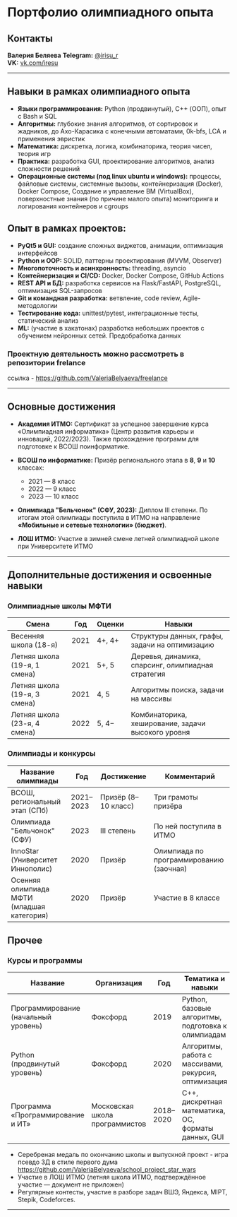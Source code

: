 # Портфолио олимпиадного опыта

## Контакты
**Валерия Беляева**
**Telegram:** [@irisu\_r](https://t.me/irisu_r)  
**VK:** [vk.com/iresu](https://vk.com/iresu)

---

## Навыки в рамках олимпиадного опыта

* **Языки программирования:** Python (продвинутый), C++ (ООП), опыт с Bash и SQL
* **Алгоритмы:** глубокие знания алгоритмов, от сортировок и жадников, до Ахо-Карасика с конечными автоматами, 0k-bfs, LCA и применения эвристик
* **Математика:** дискретка, логика, комбинаторика, теория чисел, теория игр
* **Практика:** разработка GUI, проектирование алгоритмов, анализ сложности решений
* **Операционные системы (под linux ubuntu и windows):** процессы, файловые системы, системные вызовы, контейнеризация (Docker), Docker Compose, Создание и управление ВМ (VirtualBox), поверхностные знания (по причине малого опыта) мониторинга и логирования контейнеров и cgroups

## Опыт в рамках проектов:
* **PyQt5 и GUI:** создание сложных виджетов, анимации, оптимизация интерфейсов
* **Python и OOP:** SOLID, паттерны проектирования (MVVM, Observer)
* **Многопоточность и асинхронность:** threading, asyncio
* **Контейнеризация и CI/CD:** Docker, Docker Compose, GitHub Actions
* **REST API и БД:** разработка сервисов на Flask/FastAPI, PostgreSQL, оптимизация SQL-запросов
* **Git и командная разработка:** ветвление, code review, Agile-методологии
* **Тестирование кода:** unittest/pytest, интеграционные тесты, статический анализ
* **ML:** (участие в хакатонах) разработка небольших проектов с обучением нейронных сетей. Предобработка данных 


### Проектнyю деятельность можно рассмотреть в репозитории frelance
ссылка - https://github.com/ValeriaBelyaeva/freelance

---

## Основные достижения

* **Академия ИТМО:** Сертификат за успешное завершение курса «Олимпиадная информатика» (Центр развития карьеры и инноваций, 2022/2023). Также прохождение программ для подготовке к ВСОШ поинформатике.
* **ВСОШ по информатике:** Призёр регионального этапа в **8**, **9** и **10** классах:

  * 2021 — 8 класс
  * 2022 — 9 класс
  * 2023 — 10 класс
* **Олимпиада "Бельчонок" (СФУ, 2023):** Диплом III степени. По итогам этой олимпиады поступила в ИТМО на направление **«Мобильные и сетевые технологии» (бюджет)**.
* **ЛОШ ИТМО:** Участие в зимней смене летней олимпиадной школе при Университете ИТМО

---

## Дополнительные достижения и освоенные навыки

### Олимпиадные школы МФТИ

| Смена                        | Год  | Оценки | Навыки                                             |
| ---------------------------- | ---- | ------ | -------------------------------------------------- |
| Весенняя школа (18-я)        | 2021 | 4+, 4+ | Структуры данных, графы, задачи на оптимизацию     |
| Летняя школа (19-я, 1 смена) | 2021 | 5+, 5  | Деревья, динамика, спарсинг, олимпиадная стратегия |
| Летняя школа (19-я, 3 смена) | 2021 | 4, 5   | Алгоритмы поиска, задачи на массивы                |
| Летняя школа (23-я, 4 смена) | 2022 | 5, 4−  | Комбинаторика, хеширование, задачи высокого уровня |

### Олимпиады и конкурсы

| Название олимпиады                         | Год       | Достижение          | Комментарий                             |
| ------------------------------------------ | --------- | ------------------- | --------------------------------------- |
| ВСОШ, региональный этап (СПб)              | 2021–2023 | Призёр (8–10 класс) | Три грамоты призёра                     |
| Олимпиада "Бельчонок" (СФУ)                | 2023      | III степень         | По ней поступила в ИТМО                 |
| InnoStar (Университет Иннополис)           | 2020      | Призёр              | Олимпиада по программированию (заочная) |
| Осенняя олимпиада МФТИ (младшая категория) | 2020      | Призёр              | Участие в 8 классе                      |

## Прочее

### Курсы и программы

| Название                             | Организация                    | Год       | Тематика и навыки                                    |
| ------------------------------------ | ------------------------------ | --------- | ---------------------------------------------------- |
| Программирование (начальный уровень) | Фоксфорд                       | 2019      | Python, базовые алгоритмы, подготовка к олимпиадам   |
| Python (продвинутый уровень)         | Фоксфорд                       | 2020      | Алгоритмы, работа с массивами, рекурсия, оптимизация |
| Программа «Программирование и ИТ»    | Московская школа программистов | 2018–2020 | C++, дискретная математика, ОС, форматы данных, GUI  |

* Серебреная медаль по окончанию школы и выпускной проект - игра псевдо 3Д в стиле первого дума https://github.com/ValeriaBelyaeva/school_project_star_wars
* Участие в ЛОШ ИТМО (летняя школа ИТМО, подтверждённое участие — документ не приложен)
* Регулярные контесты, участие в разборе задач ВШЭ, Яндекса, MIPT, Stepik, Codeforces.

---


